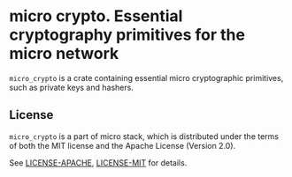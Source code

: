 # micro crypto. Essential cryptography primitives for the micro network

`micro_crypto` is a crate containing essential micro cryptographic primitives, such as private keys and hashers.

## License

`micro_crypto` is a part of micro stack, which is distributed under the terms of both the MIT license and the Apache
License (Version 2.0).

See [LICENSE-APACHE](../../LICENSE-APACHE), [LICENSE-MIT](../../LICENSE-MIT) for details.
